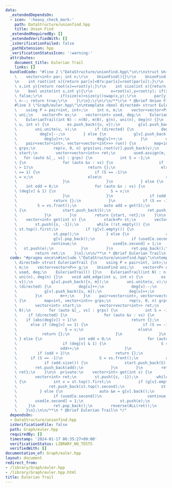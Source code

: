 ```yaml
---
data:
  _extendedDependsOn:
  - icon: ':heavy_check_mark:'
    path: DataStructure/unionfind.hpp
    title: Union Find
  _extendedRequiredBy: []
  _extendedVerifiedWith: []
  _isVerificationFailed: false
  _pathExtension: hpp
  _verificationStatusIcon: ':warning:'
  attributes:
    document_title: Eulerian Trail
    links: []
  bundledCode: "#line 2 \"DataStructure/unionfind.hpp\"\n\r\nstruct UnionFind{\r\n\
    \    vector<int> par; int n;\r\n    UnionFind(){}\r\n    UnionFind(int _n):par(_n,-1),n(_n){}\r\
    \n    int root(int x){return par[x]<0?x:par[x]=root(par[x]);}\r\n    bool same(int\
    \ x,int y){return root(x)==root(y);}\r\n    int size(int x){return -par[root(x)];}\r\
    \n    bool unite(int x,int y){\r\n        x=root(x),y=root(y); if(x==y)return\
    \ false;\r\n        if(size(x)>size(y))swap(x,y);\r\n        par[y]+=par[x]; par[x]=y;\
    \ n--; return true;\r\n    }\r\n};\r\n\r\n/**\r\n * @brief Union Find\r\n */\n\
    #line 3 \"Graph/euler.hpp\"\n\ntemplate <bool directed> struct EulerianTrail {\n\
    \    using P = pair<int, int>;\n    int n, m;\n    vector<vector<P>> g;\n    UnionFind\
    \ uni;\n    vector<P> es;\n    vector<int> used, deg;\n    EulerianTrail() {}\n\
    \    EulerianTrail(int N) : n(N), m(0), g(n), uni(n), deg(n) {}\n    void add_edge(int\
    \ u, int v) {\n        es.push_back({u, v});\n        g[u].push_back({v, m});\n\
    \        uni.unite(u, v);\n        if (directed) {\n            deg[u]++;\n  \
    \          deg[v]--;\n        } else {\n            g[v].push_back({u, m});\n\
    \            deg[u]++;\n            deg[v]++;\n        }\n        m++;\n    }\n\
    \    pair<vector<int>, vector<vector<int>>> run() {\n        map<int, vector<int>>\
    \ grps;\n        rep(v, 0, n) grps[uni.root(v)].push_back(v);\n        vector<int>\
    \ start;\n        vector<vector<int>> ret;\n        used.assign(m, 0);\n     \
    \   for (auto &[_, vs] : grps) {\n            int S = -1;\n            if (directed)\
    \ {\n                for (auto &v : vs) {\n                    if (abs(deg[v])\
    \ > 1)\n                        return {};\n                    else if (deg[v]\
    \ == 1) {\n                        if (S == -1)\n                            S\
    \ = v;\n                        else\n                            return {};\n\
    \                    }\n                }\n            } else {\n            \
    \    int odd = 0;\n                for (auto &v : vs) {\n                    if\
    \ (deg[v] & 1) {\n                        S = v;\n                        odd++;\n\
    \                    }\n                }\n                if (odd > 2)\n    \
    \                return {};\n            }\n            if (S == -1)\n       \
    \         S = vs.front();\n            auto add = get(S);\n            if (add.size())\
    \ {\n                start.push_back(S);\n                ret.push_back(add);\n\
    \            }\n        }\n        return {start, ret};\n    }\n\n  private:\n\
    \    vector<int> get(int s) {\n        stack<P> st;\n        vector<int> ret;\n\
    \        st.push({s, -1});\n        while (!st.empty()) {\n            int v =\
    \ st.top().first;\n            if (g[v].empty()) {\n                ret.push_back(st.top().second);\n\
    \                st.pop();\n            } else {\n                auto &e = g[v].back();\n\
    \                g[v].pop_back();\n                if (used[e.second])\n     \
    \               continue;\n                used[e.second] = 1;\n             \
    \   st.push(e);\n            }\n        }\n        ret.pop_back();\n        reverse(ALL(ret));\n\
    \        return ret;\n    }\n};\n\n/**\n * @brief Eulerian Trail\n */\n"
  code: "#pragma once\n#include \"DataStructure/unionfind.hpp\"\n\ntemplate <bool\
    \ directed> struct EulerianTrail {\n    using P = pair<int, int>;\n    int n,\
    \ m;\n    vector<vector<P>> g;\n    UnionFind uni;\n    vector<P> es;\n    vector<int>\
    \ used, deg;\n    EulerianTrail() {}\n    EulerianTrail(int N) : n(N), m(0), g(n),\
    \ uni(n), deg(n) {}\n    void add_edge(int u, int v) {\n        es.push_back({u,\
    \ v});\n        g[u].push_back({v, m});\n        uni.unite(u, v);\n        if\
    \ (directed) {\n            deg[u]++;\n            deg[v]--;\n        } else {\n\
    \            g[v].push_back({u, m});\n            deg[u]++;\n            deg[v]++;\n\
    \        }\n        m++;\n    }\n    pair<vector<int>, vector<vector<int>>> run()\
    \ {\n        map<int, vector<int>> grps;\n        rep(v, 0, n) grps[uni.root(v)].push_back(v);\n\
    \        vector<int> start;\n        vector<vector<int>> ret;\n        used.assign(m,\
    \ 0);\n        for (auto &[_, vs] : grps) {\n            int S = -1;\n       \
    \     if (directed) {\n                for (auto &v : vs) {\n                \
    \    if (abs(deg[v]) > 1)\n                        return {};\n              \
    \      else if (deg[v] == 1) {\n                        if (S == -1)\n       \
    \                     S = v;\n                        else\n                 \
    \           return {};\n                    }\n                }\n           \
    \ } else {\n                int odd = 0;\n                for (auto &v : vs) {\n\
    \                    if (deg[v] & 1) {\n                        S = v;\n     \
    \                   odd++;\n                    }\n                }\n       \
    \         if (odd > 2)\n                    return {};\n            }\n      \
    \      if (S == -1)\n                S = vs.front();\n            auto add = get(S);\n\
    \            if (add.size()) {\n                start.push_back(S);\n        \
    \        ret.push_back(add);\n            }\n        }\n        return {start,\
    \ ret};\n    }\n\n  private:\n    vector<int> get(int s) {\n        stack<P> st;\n\
    \        vector<int> ret;\n        st.push({s, -1});\n        while (!st.empty())\
    \ {\n            int v = st.top().first;\n            if (g[v].empty()) {\n  \
    \              ret.push_back(st.top().second);\n                st.pop();\n  \
    \          } else {\n                auto &e = g[v].back();\n                g[v].pop_back();\n\
    \                if (used[e.second])\n                    continue;\n        \
    \        used[e.second] = 1;\n                st.push(e);\n            }\n   \
    \     }\n        ret.pop_back();\n        reverse(ALL(ret));\n        return ret;\n\
    \    }\n};\n\n/**\n * @brief Eulerian Trail\n */"
  dependsOn:
  - DataStructure/unionfind.hpp
  isVerificationFile: false
  path: Graph/euler.hpp
  requiredBy: []
  timestamp: '2024-01-17 06:35:27+09:00'
  verificationStatus: LIBRARY_NO_TESTS
  verifiedWith: []
documentation_of: Graph/euler.hpp
layout: document
redirect_from:
- /library/Graph/euler.hpp
- /library/Graph/euler.hpp.html
title: Eulerian Trail
---
```

